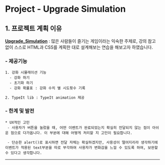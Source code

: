 Project - Upgrade Simulation
======================

## 1. 프로젝트 계획 이유
[**Upgrade_Simulation**](https://lee-sang-beom.github.io/Upgrade_Simulation//) : 많은 사람들이 즐기는 게임이라는 익숙한 주제로, 강의 참고 없이 스스로 HTML과 CSS를 계획한 대로 설계해보는 연습을 해보고자 하였습니다.

### - 제공기능
	1. 강화 시뮬레이션 기능
      - 강화 하기
      - 초기화 하기
      - 강화 확률표 : 강화 수치 별 시도횟수 기록

	2. TypeIt lib : TypeIt animation 제공

### - 한계 및 발전
	* UX적인 고민
     - 사용자가 버튼을 눌렀을 때, 어떤 이벤트가 완료되었는지 확실히 전달되지 않는 점이 아쉬운 점으로 다가옵니다. 이 부분에 대해 어떻게 처리할 지 고민이 필요합니다.

     - 단순한 alert()로 표시하면 전달 자체는 확실하겠지만, 사용성이 떨어지리라 생각하기에 이벤트가 적용된 text부분을 따로 부각하여 사용자가 변화감을 느낄 수 있도록 하여, 보완할 수 있다고 생각합니다.

****
